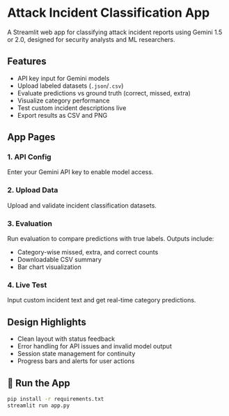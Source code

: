 
#  Attack Incident Classification App

A Streamlit web app for classifying attack incident reports using Gemini 1.5 or 2.0, designed for security analysts and ML researchers.

##  Features

-  API key input for Gemini models
-  Upload labeled datasets (`.json`/`.csv`)
-  Evaluate predictions vs ground truth (correct, missed, extra)
-  Visualize category performance
-  Test custom incident descriptions live
-  Export results as CSV and PNG

##  App Pages

### 1. API Config
Enter your Gemini API key to enable model access.

### 2. Upload Data
Upload and validate incident classification datasets.

### 3. Evaluation
Run evaluation to compare predictions with true labels. Outputs include:
- Category-wise missed, extra, and correct counts
- Downloadable CSV summary
- Bar chart visualization

### 4. Live Test
Input custom incident text and get real-time category predictions.

##  Design Highlights

- Clean layout with status feedback
- Error handling for API issues and invalid model output
- Session state management for continuity
- Progress bars and alerts for user actions

## 🏁 Run the App

```bash
pip install -r requirements.txt
streamlit run app.py
